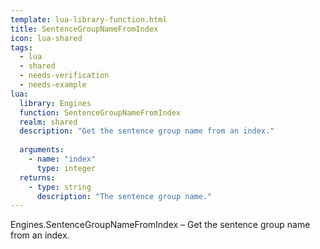 ```yaml
---
template: lua-library-function.html
title: SentenceGroupNameFromIndex
icon: lua-shared
tags:
  - lua
  - shared
  - needs-verification
  - needs-example
lua:
  library: Engines
  function: SentenceGroupNameFromIndex
  realm: shared
  description: "Get the sentence group name from an index."
  
  arguments:
    - name: "index"
      type: integer
  returns:
    - type: string
      description: "The sentence group name."
---
```


<div class="lua__search__keywords">
Engines.SentenceGroupNameFromIndex &#x2013; Get the sentence group name from an index.
</div>
